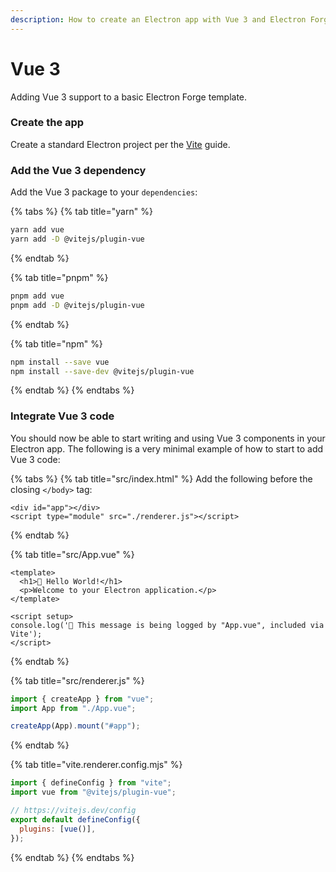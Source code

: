 ```yaml
---
description: How to create an Electron app with Vue 3 and Electron Forge
---
```


# Vue 3

Adding Vue 3 support to a basic Electron Forge template.

### Create the app

Create a standard Electron project per the [Vite](../../templates/vite.md) guide.

### Add the Vue 3 dependency

Add the Vue 3 package to your `dependencies`:

{% tabs %}
{% tab title="yarn" %}

```bash
yarn add vue
yarn add -D @vitejs/plugin-vue
```

{% endtab %}

{% tab title="pnpm" %}

```bash
pnpm add vue
pnpm add -D @vitejs/plugin-vue
```

{% endtab %}

{% tab title="npm" %}

```bash
npm install --save vue
npm install --save-dev @vitejs/plugin-vue
```

{% endtab %}
{% endtabs %}

### Integrate Vue 3 code

You should now be able to start writing and using Vue 3 components in your Electron app. The following is a very minimal example of how to start to add Vue 3 code:

{% tabs %}
{% tab title="src/index.html" %}
Add the following before the closing `</body>` tag:

```markup
<div id="app"></div>
<script type="module" src="./renderer.js"></script>
```

{% endtab %}

{% tab title="src/App.vue" %}

```vue
<template>
  <h1>💖 Hello World!</h1>
  <p>Welcome to your Electron application.</p>
</template>

<script setup>
console.log('👋 This message is being logged by "App.vue", included via Vite');
</script>
```

{% endtab %}

{% tab title="src/renderer.js" %}

```javascript
import { createApp } from "vue";
import App from "./App.vue";

createApp(App).mount("#app");
```

{% endtab %}

{% tab title="vite.renderer.config.mjs" %}

```javascript
import { defineConfig } from "vite";
import vue from "@vitejs/plugin-vue";

// https://vitejs.dev/config
export default defineConfig({
  plugins: [vue()],
});
```

{% endtab %}
{% endtabs %}
